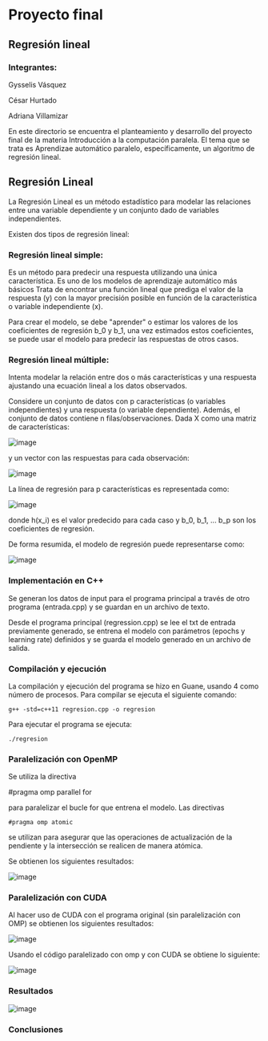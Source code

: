 # Proyecto final 

## Regresión lineal

### Integrantes:

Gysselis Vásquez

César Hurtado

Adriana Villamizar 


En este directorio se encuentra el planteamiento y desarrollo del proyecto final de la materia Introducción a la computación paralela. El tema que se trata es Aprendizae automático paralelo, específicamente, un algoritmo de regresión lineal.

## Regresión Lineal

La Regresión Lineal es un método estadístico para modelar las relaciones entre una variable dependiente y un conjunto dado de variables independientes. 

Existen dos tipos de regresión lineal:

### Regresión lineal simple:

Es un método para predecir una respuesta utilizando una única característica. Es uno de los modelos de aprendizaje automático más básicos 
Trata de encontrar una función lineal que prediga el valor de la respuesta (y) con la mayor precisión posible en función de la característica o variable independiente (x).

Para crear el modelo, se debe "aprender" o estimar los valores de los coeficientes de regresión b_0 y b_1, una vez estimados estos coeficientes, se puede usar el modelo para predecir las respuestas de otros casos.


### Regresión lineal múltiple:

Intenta modelar la relación entre dos o más características y una respuesta ajustando una ecuación lineal a los datos observados.

Considere un conjunto de datos con p características (o variables independientes) y una respuesta (o variable dependiente).
Además, el conjunto de datos contiene n filas/observaciones. Dada X como una matriz de características:

![image](https://github.com/Avillamizarv/IntroPP2190033/assets/108444542/14ef98b1-1c02-4157-ab4c-0ce961a6e653)

 y un vector con las respuestas para cada observación:

 ![image](https://github.com/Avillamizarv/IntroPP2190033/assets/108444542/d75826d0-08f8-4590-a794-85d0a35211c6)

 La línea de regresión para p características es representada como:
 
 ![image](https://github.com/Avillamizarv/IntroPP2190033/assets/108444542/02ac499a-d5a6-44b9-9f0e-9ef4d7f44163)

donde h(x_i) es el valor predecido para cada caso y b_0, b_1, ... b_p son los coeficientes de regresión.


De forma resumida, el modelo de regresión puede representarse como:

![image](https://github.com/Avillamizarv/IntroPP2190033/assets/108444542/0401559e-80a9-4f80-bd6d-3b38e3628aaa)


### Implementación en C++

Se generan los datos de input para el programa principal a través de otro programa (entrada.cpp) y se guardan en un archivo de texto.

Desde el programa principal (regression.cpp) se lee el txt de entrada previamente generado, se entrena el modelo con parámetros (epochs y learning rate) definidos y se guarda el modelo generado en un archivo de salida.

### Compilación y ejecución

La compilación y ejecución del programa se hizo en Guane, usando 4 como número de procesos. Para compilar se ejecuta el siguiente comando:

    g++ -std=c++11 regresion.cpp -o regresion 

Para ejecutar el programa se ejecuta:

    ./regresion

### Paralelización con OpenMP

Se utiliza la directiva 

   #pragma omp parallel for

para paralelizar el bucle for que entrena el modelo. Las directivas 

    #pragma omp atomic

se utilizan para asegurar que las operaciones de actualización de la pendiente y la intersección se realicen de manera atómica.

Se obtienen los siguientes resultados:

![image](https://github.com/Avillamizarv/IntroPP2190033/assets/108444542/738e7e04-1fc1-4454-b45c-f57ac019008e)


### Paralelización con CUDA

Al hacer uso de CUDA con el programa original (sin paralelización con OMP) se obtienen los siguientes resultados:

![image](https://github.com/Avillamizarv/IntroPP2190033/assets/108444542/2b84dccb-92fe-452f-a94c-a5ddd58fdba5)

Usando el código paralelizado con omp y con CUDA se obtiene lo siguiente:

![image](https://github.com/Avillamizarv/IntroPP2190033/assets/108444542/e06b957d-f8fd-4c3d-b167-e2ef758ca02a)


### Resultados

![image](https://github.com/Avillamizarv/IntroPP2190033/assets/108444542/869975aa-bf61-4510-a25b-f461e1209a53)


### Conclusiones








